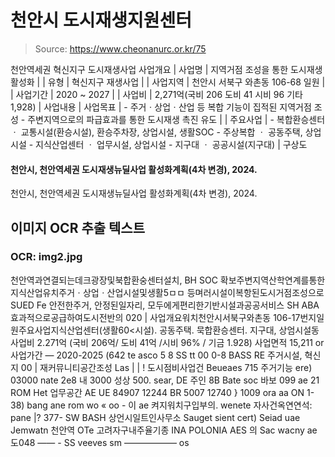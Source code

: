 # 천안시 도시재생지원센터

> Source: https://www.cheonanurc.or.kr/75

천안역세권 혁신지구 도시재생사업
사업개요
| 사업명 | 지역거점 조성을 통한 도시재생 활성화 |
| 유형 | 혁신지구 재생사업 |
| 사업지역 | 천안시 서북구 와촌동 106-68 일원 |
| 사업기간 | 2020 ~ 2027 |
| 사업비 | 2,271억(국비 206 도비 41 시비 96 기타 1,928) |
사업내용
| 사업목표 | - 주거ㆍ상업ㆍ산업 등 복합 기능이 집적된 지역거점 조성 - 주변지역으로의 파급효과를 통한 도시재생 촉진 유도 |
| 주요사업 | - 복합환승센터 ㆍ 교통시설(환승시설), 환승주차장, 상업시설, 생활SOC - 주상복합 ㆍ 공동주택, 상업시설 - 지식산업센터 ㆍ 업무시설, 상업시설 - 지구대 ㆍ 공공시설(지구대) |
구상도
#### 천안시, 천안역세권 도시재생뉴딜사업 활성화계획(4차 변경), 2024.
천안시, 천안역세권 도시재생뉴딜사업 활성화계획(4차 변경), 2024.

## 이미지 OCR 추출 텍스트

### OCR: img2.jpg
천안역과연결되는데크광장및북합환숭센터설치, BH SOC 확보주변지역산학연계를통한지식산업유치주거ㆍ상업ㆍ산업시설및생활5ㅁㅁ 등며러시설이복항된도시거점조성으로
SUED Fe
안전한주거, 안정된일자리,
모두에게편리한기반시설과공공서비스 SH
ABA 효과적으로공급하여도시전반의
020
| 사업개요워치천안시서북구와촌동 106-17번지일원주요사업지식산업센터(생활60<시설). 공동주택.
묵합환승센터. 지구대, 상엄시설동사업비 2.271억
(국비 206억/ 도비 41억 /시비 96% / 기금 1.928)
사업면적 15,211 or
사업가간 — 2020-2025 (642
te asco
5 8 SS tt 00 0-8
BASS RE 주거시설,
혁신지 00 | 재커뮤니티공간조성
Las | |
! 도시점비사업건 Beueaes 715
주거기능
ere)
03000
nate 2e8 내
3000
성상 500. sear, DE
주인 8B Bate soc 바보
099 ae
21 ROM Het 업무공간 AE
UE 84907 12244
BR 5007 12740
} 1009
ora
aa ON 1-38)
bang ane rom
wo « oo -
이 ae
켜지워치구입부의. wenete 자사건옥연연석: pane |? 377-
SW BASH 상언시일트인사무소
Sauget
sient
cert)
Seiad uae Jemwatn
천안역 OTe 고려자구내주율기종 INA
POLONIA AES
의 Sac
wacny ae
도048
—— -
SS veeves sm
—————— os

